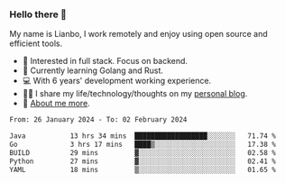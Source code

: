 ### Hello there 👋

My name is Lianbo, I work remotely and enjoy using open source and efficient tools.

- 🔭 Interested in full stack. Focus on backend.
- 🌱 Currently learning Golang and Rust.
- 💻 With 6 years' development working experience.
- ✍🏻 I share my life/technology/thoughts on my [personal blog](https://godruoyi.com).
- 👒 [About me more](https://godruoyi.com/posts/About-godruoyi).

<!--START_SECTION:waka-->

```txt
From: 26 January 2024 - To: 02 February 2024

Java           13 hrs 34 mins  ██████████████████░░░░░░░   71.74 %
Go             3 hrs 17 mins   ████▒░░░░░░░░░░░░░░░░░░░░   17.38 %
BUILD          29 mins         ▓░░░░░░░░░░░░░░░░░░░░░░░░   02.58 %
Python         27 mins         ▓░░░░░░░░░░░░░░░░░░░░░░░░   02.41 %
YAML           18 mins         ▒░░░░░░░░░░░░░░░░░░░░░░░░   01.65 %
```

<!--END_SECTION:waka-->
